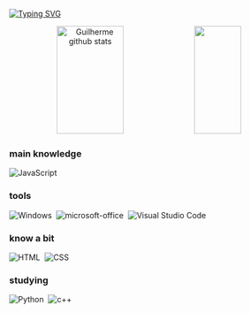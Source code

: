 [![Typing SVG](https://readme-typing-svg.herokuapp.com?font=Fira+Code&duration=4000&pause=1000&color=F7F7F7&center=true&vCenter=true&width=435&separator=%3C&lines=hi%3Ci%C2%B4m+guilherme%3Ci%C2%B4m+a+begginer+dev+student+at+UFRN%3Cwelcome+to+my+git+;%29)](https://git.io/typing-svg)

<div align="center">  
  <img width="49%" height="195px" src="https://github-readme-stats.vercel.app/api?username=gui1hermeg&show_icons=true&count_private=true&hide_border=true&title_color=696969&icon_color=A9A9A9&text_color=c9d1d9&bg_color=0d1117" alt="Guilherme github stats" /> 
  <img width="41%" height="195px" src="https://github-readme-stats.vercel.app/api/top-langs/?username=gui1hermeg&layout=compact&hide_border=true&title_color=696969&text_color=A9A9A9&bg_color=0d1117" />
</div>

### main knowledge
![JavaScript](https://img.shields.io/badge/-JavaScript-0D1117?style=for-the-badge&logo=javascript&labelColor=0D1117)&nbsp;

### tools
![Windows](https://img.shields.io/badge/-Windows-0D1117?style=for-the-badge&logo=windows&labelColor=0D1117)&nbsp;
![microsoft-office](https://img.shields.io/badge/-microsoft_office-0D1117?style=for-the-badge&logo=microsoft-office&labelColor=0D1117)&nbsp;
![Visual Studio Code](https://img.shields.io/badge/-Visual%20Studio%20Code-0D1117?style=for-the-badge&logo=visual-studio-code&logoColor=0D1117&labelColor=0D1117)&nbsp;

### know a bit
![HTML](https://img.shields.io/badge/-HTML-0D1117?style=for-the-badge&logo=html5&labelColor=0D1117)&nbsp;
![CSS](https://img.shields.io/badge/-CSS-0D1117?style=for-the-badge&logo=CSS3&logoColor=1572B6&labelColor=0D1117)&nbsp;

### studying
![Python](https://img.shields.io/badge/-python-0D1117?style=for-the-badge&logo=python&logoColor=1572B6&labelColor=0D1117)&nbsp;
![c++](https://img.shields.io/badge/-C++-0D1117?style=for-the-badge&logo=c++&labelColor=0D1117)&nbsp;
